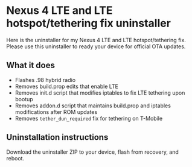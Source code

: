 Nexus 4 LTE and LTE hotspot/tethering fix uninstaller
=====================================================

Here is the uninstaller for my Nexus 4 LTE and LTE hotspot/tethering fix. Please use this uninstaller to ready your device for official OTA updates.


## What it does
* Flashes .98 hybrid radio
* Removes build.prop edits that enable LTE
* Removes init.d script that modifies iptables to fix LTE tethering upon bootup
* Removes addon.d script that maintains build.prop and iptables modifications after ROM updates
* Removes ```tether_dun_required``` fix for tethering on T-Mobile


## Uninstallation instructions
Download the uninstaller ZIP to your device, flash from recovery, and reboot.
